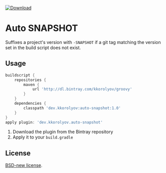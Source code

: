 [![Download](https://api.bintray.com/packages/kkorolyov/groovy/auto-snapshot/images/download.svg) ](https://bintray.com/kkorolyov/groovy/auto-snapshot/_latestVersion)

# Auto SNAPSHOT
Suffixes a project's version with `-SNAPSHOT` if a git tag matching the version set in the build script does not exist.

## Usage
```groovy
buildscript {
	repositories {
		maven {
			url 'http://dl.bintray.com/kkorolyov/groovy'
		}
	}
	dependencies {
		classpath 'dev.kkorolyov:auto-snapshot:1.0'
	}
}
apply plugin: 'dev.kkorolyov.auto-snapshot'

```
1. Download the plugin from the Bintray repository
2. Apply it to your `build.gradle`

## License
[BSD-new license](LICENSE).  
